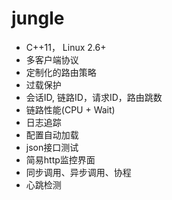 # jungle

* C++11， Linux 2.6+
* 多客户端协议
* 定制化的路由策略
* 过载保护
* 会话ID, 链路ID，请求ID，路由跳数
* 链路性能(CPU + Wait)
* 日志追踪
* 配置自动加载
* json接口测试
* 简易http监控界面
* 同步调用、异步调用、协程
* 心跳检测
